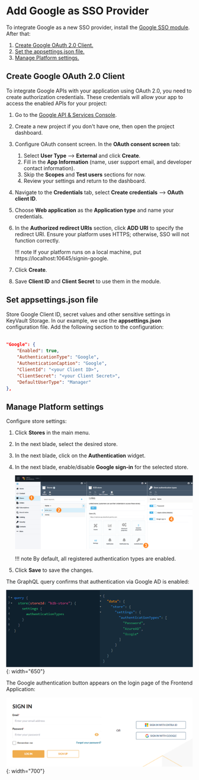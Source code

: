 # Add Google as SSO Provider

To integrate Google as a new SSO provider, install the [Google SSO module](https://github.com/VirtoCommerce/vc-module-google-sso/releases). After that:

1. [Create Google OAuth 2.0 Client.](adding-google-as-sso-provider.md#google-oauth-20-client)
1. [Set the appsettings.json file.](adding-google-as-sso-provider.md#set-appsettingsjson-file)
1. [Manage Platform settings.](adding-google-as-sso-provider.md#manage-platform-settings)


## Create Google OAuth 2.0 Client


To integrate Google APIs with your application using OAuth 2.0, you need to create authorization credentials. These credentials will allow your app to access the enabled APIs for your project:

1. Go to the [Google API & Services Console](https://console.cloud.google.com/apis).
1. Create a new project if you don't have one, then open the project dashboard.
1. Configure OAuth consent screen. In the **OAuth consent screen** tab:
     1. Select **User Type** --> **External** and click **Create**.
     1. Fill in the **App Information** (name, user support email, and developer contact information).
     1. Skip the **Scopes** and **Test users** sections for now.
     1. Review your settings and return to the dashboard.
1. Navigate to the **Credentials** tab, select **Create credentials** --> **OAuth client ID**.
1. Choose **Web application** as the **Application type** and name your credentials.
1. In the **Authorized redirect URIs** section, click **ADD URI** to specify the redirect URI. Ensure your platform uses HTTPS; otherwise, SSO will not function correctly.

    !!! note
        If your platform runs on a local machine, put https://localhost:10645/signin-google.

1. Click **Create**.
1. Save **Client ID** and **Client Secret** to use them in the module.

## Set appsettings.json file

Store Google Client ID, secret values and other sensitive settings in KeyVault Storage. In our example, we use the **appsettings.json** configuration file. Add the following section to the configuration:

```json title="appsettings.json"

"Google": {
	"Enabled": true,
	"AuthenticationType": "Google",
	"AuthenticationCaption": "Google",
	"ClientId": "<your Client ID>",
	"ClientSecret": "<your Client Secret>",
	"DefaultUserType": "Manager"
},
```

## Manage Platform settings

Configure store settings:

1. Click **Stores** in the main menu.
1. In the next blade, select the desired store.
1. In the next blade, click on the **Authentication** widget.
1. In the next blade, enable/disable **Google sign-in** for the selected store.

    ![Configure authentication types](media/enable-google.png)

    !!! note
        By default, all registered authentication types are enabled.

1. Click **Save** to save the changes.

The GraphQL query confirms that authentication via Google AD is enabled:

![Query](media/graphql-google-authentication.png){: width="650"}

The Google authentication button appears on the login page of the Frontend Application:

![Google button](media/google-button.png){: width="700"}
